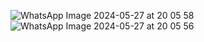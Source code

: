 ![WhatsApp Image 2024-05-27 at 20 05 58](https://github.com/serdaryilmaz14/MobilProgramlamaProjeYeni/assets/116540924/389fe8f4-ad2c-45b6-918e-cc70e8bb41b5)
![WhatsApp Image 2024-05-27 at 20 05 56](https://github.com/serdaryilmaz14/MobilProgramlamaProjeYeni/assets/116540924/c1d6dbc3-bb36-400a-a8d2-2c74fd6be844)
